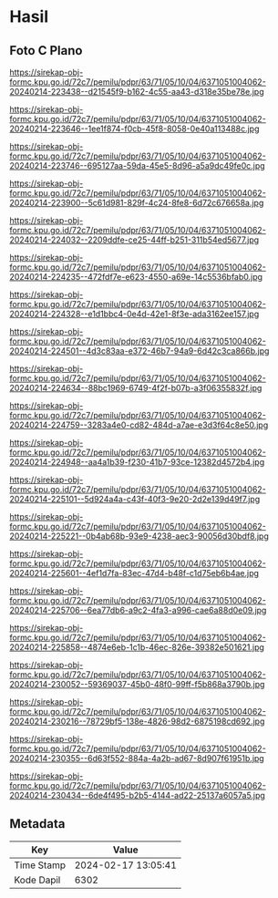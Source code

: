 # Hasil

## Foto C Plano

https://sirekap-obj-formc.kpu.go.id/72c7/pemilu/pdpr/63/71/05/10/04/6371051004062-20240214-223438--d21545f9-b162-4c55-aa43-d318e35be78e.jpg

https://sirekap-obj-formc.kpu.go.id/72c7/pemilu/pdpr/63/71/05/10/04/6371051004062-20240214-223646--1ee1f874-f0cb-45f8-8058-0e40a113488c.jpg

https://sirekap-obj-formc.kpu.go.id/72c7/pemilu/pdpr/63/71/05/10/04/6371051004062-20240214-223746--695127aa-59da-45e5-8d96-a5a9dc49fe0c.jpg

https://sirekap-obj-formc.kpu.go.id/72c7/pemilu/pdpr/63/71/05/10/04/6371051004062-20240214-223900--5c61d981-829f-4c24-8fe8-6d72c676658a.jpg

https://sirekap-obj-formc.kpu.go.id/72c7/pemilu/pdpr/63/71/05/10/04/6371051004062-20240214-224032--2209ddfe-ce25-44ff-b251-311b54ed5677.jpg

https://sirekap-obj-formc.kpu.go.id/72c7/pemilu/pdpr/63/71/05/10/04/6371051004062-20240214-224235--472fdf7e-e623-4550-a69e-14c5536bfab0.jpg

https://sirekap-obj-formc.kpu.go.id/72c7/pemilu/pdpr/63/71/05/10/04/6371051004062-20240214-224328--e1d1bbc4-0e4d-42e1-8f3e-ada3162ee157.jpg

https://sirekap-obj-formc.kpu.go.id/72c7/pemilu/pdpr/63/71/05/10/04/6371051004062-20240214-224501--4d3c83aa-e372-46b7-94a9-6d42c3ca866b.jpg

https://sirekap-obj-formc.kpu.go.id/72c7/pemilu/pdpr/63/71/05/10/04/6371051004062-20240214-224634--88bc1969-6749-4f2f-b07b-a3f06355832f.jpg

https://sirekap-obj-formc.kpu.go.id/72c7/pemilu/pdpr/63/71/05/10/04/6371051004062-20240214-224759--3283a4e0-cd82-484d-a7ae-e3d3f64c8e50.jpg

https://sirekap-obj-formc.kpu.go.id/72c7/pemilu/pdpr/63/71/05/10/04/6371051004062-20240214-224948--aa4a1b39-f230-41b7-93ce-12382d4572b4.jpg

https://sirekap-obj-formc.kpu.go.id/72c7/pemilu/pdpr/63/71/05/10/04/6371051004062-20240214-225101--5d924a4a-c43f-40f3-9e20-2d2e139d49f7.jpg

https://sirekap-obj-formc.kpu.go.id/72c7/pemilu/pdpr/63/71/05/10/04/6371051004062-20240214-225221--0b4ab68b-93e9-4238-aec3-90056d30bdf8.jpg

https://sirekap-obj-formc.kpu.go.id/72c7/pemilu/pdpr/63/71/05/10/04/6371051004062-20240214-225601--4ef1d7fa-83ec-47d4-b48f-c1d75eb6b4ae.jpg

https://sirekap-obj-formc.kpu.go.id/72c7/pemilu/pdpr/63/71/05/10/04/6371051004062-20240214-225706--6ea77db6-a9c2-4fa3-a996-cae6a88d0e09.jpg

https://sirekap-obj-formc.kpu.go.id/72c7/pemilu/pdpr/63/71/05/10/04/6371051004062-20240214-225858--4874e6eb-1c1b-46ec-826e-39382e501621.jpg

https://sirekap-obj-formc.kpu.go.id/72c7/pemilu/pdpr/63/71/05/10/04/6371051004062-20240214-230052--59369037-45b0-48f0-99ff-f5b868a3790b.jpg

https://sirekap-obj-formc.kpu.go.id/72c7/pemilu/pdpr/63/71/05/10/04/6371051004062-20240214-230216--78729bf5-138e-4826-98d2-6875198cd692.jpg

https://sirekap-obj-formc.kpu.go.id/72c7/pemilu/pdpr/63/71/05/10/04/6371051004062-20240214-230355--6d63f552-884a-4a2b-ad67-8d907f61951b.jpg

https://sirekap-obj-formc.kpu.go.id/72c7/pemilu/pdpr/63/71/05/10/04/6371051004062-20240214-230434--6de4f495-b2b5-4144-ad22-25137a6057a5.jpg


## Metadata

| Key        | Value               |
| ---------- | ------------------- |
| Time Stamp | 2024-02-17 13:05:41 |
| Kode Dapil | 6302                |




